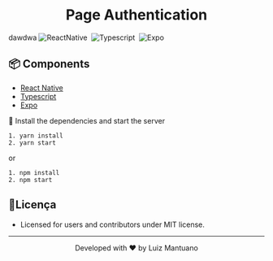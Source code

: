 <h1 align="center">
    <a>Page Authentication</a>
</h1>

dawdwa
![ReactNative](https://img.shields.io/badge/React_Native-20232A?style=for-the-badge&logo=react&logoColor=61DAFB)&nbsp;
![Typescript](https://img.shields.io/badge/TypeScript-007ACC?style=for-the-badge&logo=typescript&logoColor=white)&nbsp;
![Expo](https://img.shields.io/badge/Expo-1B1F23?style=for-the-badge&logo=expo&logoColor=white)&nbsp;


## 📦 Components
* [React Native](https://reactnative.dev/)
* [Typescript](https://www.typescriptlang.org/)
* [Expo](https://docs.expo.io/)

🎯 Install the dependencies and start the server

```
1. yarn install
2. yarn start
```
or
```
1. npm install
2. npm start
```

##  📃Licença

* Licensed for users and contributors under MIT license.

---
<p align="center">Developed with ❤️ by Luiz Mantuano</p>
